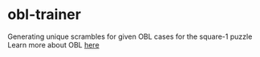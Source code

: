 # obl-trainer

Generating unique scrambles for given OBL cases for the square-1 puzzle  
Learn more about OBL [here](https://sq1obl.com)
